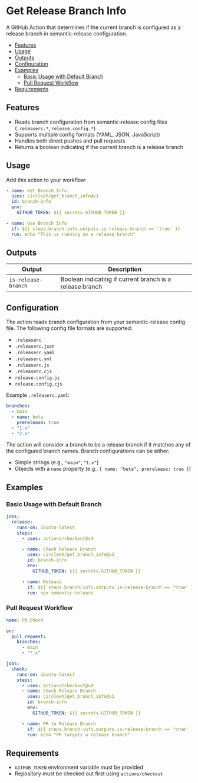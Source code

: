 # Get Release Branch Info

A GitHub Action that determines if the current branch is configured as a release
branch in semantic-release configuration.

- [Features](#features)
- [Usage](#usage)
- [Outputs](#outputs)
- [Configuration](#configuration)
- [Examples](#examples)
  - [Basic Usage with Default Branch](#basic-usage-with-default-branch)
  - [Pull Request Workflow](#pull-request-workflow)
- [Requirements](#requirements)

## Features

- Reads branch configuration from semantic-release config files (`.releaserc.*`,
  `release.config.*`)
- Supports multiple config formats (YAML, JSON, JavaScript)
- Handles both direct pushes and pull requests
- Returns a boolean indicating if the current branch is a release branch

## Usage

Add this action to your workflow:

```yaml
- name: Get Branch Info
  uses: circleeh/get_branch_info@v1
  id: branch-info
  env:
    GITHUB_TOKEN: ${{ secrets.GITHUB_TOKEN }}

- name: Use Branch Info
  if: ${{ steps.branch-info.outputs.is-release-branch == 'true' }}
  run: echo "This is running on a release branch"
```

## Outputs

| Output     | Description                                                       |
| ---------- | ----------------------------------------------------------------- |
| `is-release-branch` | Boolean indicating if current branch is a release branch |

## Configuration

The action reads branch configuration from your semantic-release config file.
The following config file formats are supported:

- `.releaserc`
- `.releaserc.json`
- `.releaserc.yaml`
- `.releaserc.yml`
- `.releaserc.js`
- `.releaserc.cjs`
- `release.config.js`
- `release.config.cjs`

Example `.releaserc.yaml`:

```yaml
branches:
  - main
  - name: beta
    prerelease: true
  - "1.x"
  - "2.x"
```

The action will consider a branch to be a release branch if it matches any of
the configured branch names. Branch configurations can be either:

- Simple strings (e.g., `"main"`, `"1.x"`)
- Objects with a `name` property (e.g., `{ name: "beta", prerelease: true }`)

## Examples

### Basic Usage with Default Branch

```yaml
jobs:
  release:
    runs-on: ubuntu-latest
    steps:
      - uses: actions/checkout@v4

      - name: Check Release Branch
        uses: circleeh/get_branch_info@v1
        id: branch-info
        env:
          GITHUB_TOKEN: ${{ secrets.GITHUB_TOKEN }}

      - name: Release
        if: ${{ steps.branch-info.outputs.is-release-branch == 'true' }}
        run: npx semantic-release
```

### Pull Request Workflow

```yaml
name: PR Check

on:
  pull_request:
    branches:
      - main
      - "*.x"

jobs:
  check:
    runs-on: ubuntu-latest
    steps:
      - uses: actions/checkout@v4
      - name: Check Release Branch
        uses: circleeh/get_branch_info@v1
        id: branch-info
        env:
          GITHUB_TOKEN: ${{ secrets.GITHUB_TOKEN }}

      - name: PR to Release Branch
        if: ${{ steps.branch-info.outputs.is-release-branch == 'true' }}
        run: echo "PR targets a release branch"
```

## Requirements

- `GITHUB_TOKEN` environment variable must be provided
- Repository must be checked out first using `actions/checkout`
